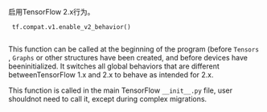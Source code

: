 启用TensorFlow 2.x行为。

```
 tf.compat.v1.enable_v2_behavior()
 
```

This function can be called at the beginning of the program (before  `Tensors` , `Graphs`  or other structures have been created, and before devices have beeninitialized. It switches all global behaviors that are different betweenTensorFlow 1.x and 2.x to behave as intended for 2.x.

This function is called in the main TensorFlow  `__init__.py`  file, user shouldnot need to call it, except during complex migrations.

